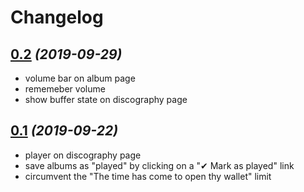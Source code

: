 # Changelog
## [0.2](../../tree/v0.2) *(2019-09-29)*
*   volume bar on album page
*   rememeber volume
*   show buffer state on discography page
## [0.1](../../tree/v0.1) *(2019-09-22)*
*   player on discography page
*   save albums as "played" by clicking on a "✔ Mark as played" link
*   circumvent the "The time has come to open thy wallet" limit
